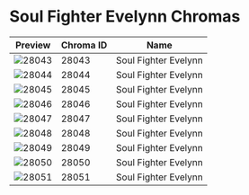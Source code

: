 # Soul Fighter Evelynn Chromas

| Preview | Chroma ID | Name |
|---------|-----------|------|
| ![28043](https://raw.communitydragon.org/latest/plugins/rcp-be-lol-game-data/global/default/v1/champion-chroma-images/28/28043.png) | 28043 | Soul Fighter Evelynn |
| ![28044](https://raw.communitydragon.org/latest/plugins/rcp-be-lol-game-data/global/default/v1/champion-chroma-images/28/28044.png) | 28044 | Soul Fighter Evelynn |
| ![28045](https://raw.communitydragon.org/latest/plugins/rcp-be-lol-game-data/global/default/v1/champion-chroma-images/28/28045.png) | 28045 | Soul Fighter Evelynn |
| ![28046](https://raw.communitydragon.org/latest/plugins/rcp-be-lol-game-data/global/default/v1/champion-chroma-images/28/28046.png) | 28046 | Soul Fighter Evelynn |
| ![28047](https://raw.communitydragon.org/latest/plugins/rcp-be-lol-game-data/global/default/v1/champion-chroma-images/28/28047.png) | 28047 | Soul Fighter Evelynn |
| ![28048](https://raw.communitydragon.org/latest/plugins/rcp-be-lol-game-data/global/default/v1/champion-chroma-images/28/28048.png) | 28048 | Soul Fighter Evelynn |
| ![28049](https://raw.communitydragon.org/latest/plugins/rcp-be-lol-game-data/global/default/v1/champion-chroma-images/28/28049.png) | 28049 | Soul Fighter Evelynn |
| ![28050](https://raw.communitydragon.org/latest/plugins/rcp-be-lol-game-data/global/default/v1/champion-chroma-images/28/28050.png) | 28050 | Soul Fighter Evelynn |
| ![28051](https://raw.communitydragon.org/latest/plugins/rcp-be-lol-game-data/global/default/v1/champion-chroma-images/28/28051.png) | 28051 | Soul Fighter Evelynn |